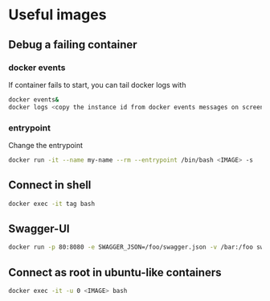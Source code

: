 # Useful images

## Debug a failing container

### docker events

If container fails to start, you can tail docker logs with

``` bash
docker events&
docker logs <copy the instance id from docker events messages on screen>
```

### entrypoint

Change the entrypoint

``` bash
docker run -it --name my-name --rm --entrypoint /bin/bash <IMAGE> -s
```

## Connect in shell

``` bash
docker exec -it tag bash
```


## Swagger-UI

``` bash
docker run -p 80:8080 -e SWAGGER_JSON=/foo/swagger.json -v /bar:/foo swaggerapi/swagger-ui
```

## Connect as root in ubuntu-like containers

``` bash
docker exec -it -u 0 <IMAGE> bash
```

